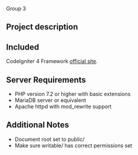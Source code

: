 Group 3

## Project description

## Included

CodeIgniter 4 Framework [official site](http://codeigniter.com).

## Server Requirements

- PHP version 7.2 or higher with basic extensions
- MariaDB server or equivalent
- Apache httpd with mod_rewrite support

## Additional Notes

- Document root set to public/
- Make sure writable/ has correct permissions set
